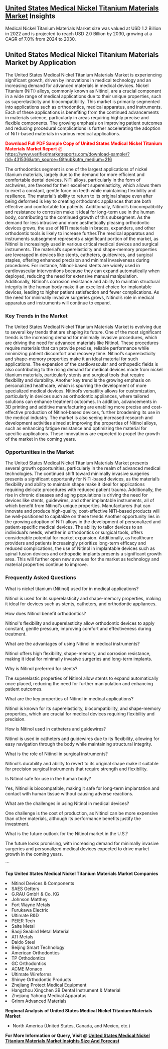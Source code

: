 <h2><a href="https://www.verifiedmarketreports.com/download-sample/?rid=431536&amp;utm_source=Github&amp;utm_medium=216" target="_blank">United States Medical Nickel Titanium Materials Market</a> Insights</h2><p>Medical Nickel Titanium Materials Market size was valued at USD 1.2 Billion in 2022 and is projected to reach USD 2.0 Billion by 2030, growing at a CAGR of 7.0% from 2024 to 2030.</p><p><h2>United States Medical Nickel Titanium Materials Market by Application</h2><p>The United States Medical Nickel Titanium Materials Market is experiencing significant growth, driven by innovations in medical technology and an increasing demand for advanced materials in medical devices. Nickel Titanium (NiTi) alloys, commonly known as Nitinol, are a crucial component in a wide range of medical applications due to their unique properties, such as superelasticity and biocompatibility. This market is primarily segmented into applications such as orthodontics, medical apparatus, and instruments. Each of these applications is benefiting from the continued advancements in materials science, particularly in areas requiring highly precise and flexible components. The growing emphasis on improving patient outcomes and reducing procedural complications is further accelerating the adoption of NiTi-based materials in various medical applications. <p><span class=""><span style="color: #ff0000;"><strong>Download Full PDF Sample Copy of United States Medical Nickel Titanium Materials Market Report</strong> @ </span><a href="https://www.verifiedmarketreports.com/download-sample/?rid=431536&amp;utm_source=Github&amp;utm_medium=216" target="_blank">https://www.verifiedmarketreports.com/download-sample/?rid=431536&amp;utm_source=Github&amp;utm_medium=216</a></span></p>The orthodontics segment is one of the largest applications of nickel titanium materials, largely due to the demand for more efficient and comfortable dental devices. NiTi alloys, particularly in the form of archwires, are favored for their excellent superelasticity, which allows them to exert a constant, gentle force on teeth while maintaining flexibility and resilience. The material’s ability to return to its original shape even after being deformed is key to creating orthodontic appliances that are both effective and comfortable for patients. Additionally, Nitinol’s biocompatibility and resistance to corrosion make it ideal for long-term use in the human body, contributing to the continued growth of this subsegment. As the demand for less intrusive and more aesthetically pleasing orthodontic devices grows, the use of NiTi materials in braces, expanders, and other orthodontic tools is likely to increase further.The medical apparatus and instruments subsegment represents a significant portion of the market, as Nitinol is increasingly used in various critical medical devices and surgical instruments. The material’s superelasticity and shape-memory properties are leveraged in devices like stents, catheters, guidewires, and surgical staples, offering enhanced precision and minimal invasiveness during procedures. For instance, Nitinol-based stents are widely used in cardiovascular interventions because they can expand automatically when deployed, reducing the need for extensive manual manipulation. Additionally, Nitinol's corrosion resistance and ability to maintain structural integrity in the human body make it an excellent choice for implantable devices, leading to higher patient satisfaction and fewer complications. As the need for minimally invasive surgeries grows, Nitinol’s role in medical apparatus and instruments will continue to expand.<h3>Key Trends in the Market</h3><p>The United States Medical Nickel Titanium Materials Market is evolving due to several key trends that are shaping its future. One of the most significant trends is the increasing demand for minimally invasive procedures, which are driving the need for advanced materials like Nitinol. These procedures require materials that can provide precise, reliable performance while minimizing patient discomfort and recovery time. Nitinol’s superelasticity and shape-memory properties make it an ideal material for such applications. The expansion of the cardiovascular and orthopedic fields is also contributing to the rising demand for medical devices made from nickel titanium materials, particularly stents and surgical tools that require flexibility and durability. Another key trend is the growing emphasis on personalized healthcare, which is spurring the development of more specialized medical devices. Nitinol’s versatility allows for customization, particularly in devices such as orthodontic appliances, where tailored solutions can enhance treatment outcomes. In addition, advancements in 3D printing and additive manufacturing are enabling more precise and cost-effective production of Nitinol-based devices, further broadening its use in the medical industry. The market is also seeing increased research and development activities aimed at improving the properties of Nitinol alloys, such as enhancing fatigue resistance and optimizing the material for specific applications. These innovations are expected to propel the growth of the market in the coming years.<h3>Opportunities in the Market</h3><p>The United States Medical Nickel Titanium Materials Market presents several growth opportunities, particularly in the realm of advanced medical technologies. The continued shift toward minimally invasive surgeries presents a significant opportunity for NiTi-based devices, as the material’s flexibility and ability to maintain shape make it ideal for applications requiring delicate procedures with reduced patient trauma. Additionally, the rise in chronic diseases and aging populations is driving the need for devices like stents, guidewires, and other implantable instruments, all of which benefit from Nitinol’s unique properties. Manufacturers that can innovate and produce high-quality, cost-effective NiTi-based products will be well-positioned to capitalize on these trends.Another opportunity lies in the growing adoption of NiTi alloys in the development of personalized and patient-specific medical devices. The ability to tailor devices to an individual’s needs, whether in orthodontics or surgical tools, offers considerable potential for market expansion. Additionally, as healthcare providers and patients increasingly prioritize long-term efficacy and reduced complications, the use of Nitinol in implantable devices such as spinal fusion devices and orthopedic implants presents a significant growth area. This will further open new avenues for the market as technology and material properties continue to improve.<h3>Frequently Asked Questions</h3><p>What is nickel titanium (Nitinol) used for in medical applications?</p><p>Nitinol is used for its superelasticity and shape-memory properties, making it ideal for devices such as stents, catheters, and orthodontic appliances.</p><p>How does Nitinol benefit orthodontics?</p><p>Nitinol's flexibility and superelasticity allow orthodontic devices to apply constant, gentle pressure, improving comfort and effectiveness during treatment.</p><p>What are the advantages of using Nitinol in medical instruments?</p><p>Nitinol offers high flexibility, shape-memory, and corrosion resistance, making it ideal for minimally invasive surgeries and long-term implants.</p><p>Why is Nitinol preferred for stents?</p><p>The superelastic properties of Nitinol allow stents to expand automatically once placed, reducing the need for further manipulation and enhancing patient outcomes.</p><p>What are the key properties of Nitinol in medical applications?</p><p>Nitinol is known for its superelasticity, biocompatibility, and shape-memory properties, which are crucial for medical devices requiring flexibility and precision.</p><p>How is Nitinol used in catheters and guidewires?</p><p>Nitinol is used in catheters and guidewires due to its flexibility, allowing for easy navigation through the body while maintaining structural integrity.</p><p>What is the role of Nitinol in surgical instruments?</p><p>Nitinol’s durability and ability to revert to its original shape make it suitable for precision surgical instruments that require strength and flexibility.</p><p>Is Nitinol safe for use in the human body?</p><p>Yes, Nitinol is biocompatible, making it safe for long-term implantation and contact with human tissue without causing adverse reactions.</p><p>What are the challenges in using Nitinol in medical devices?</p><p>One challenge is the cost of production, as Nitinol can be more expensive than other materials, although its performance benefits justify the investment.</p><p>What is the future outlook for the Nitinol market in the U.S.?</p><p>The future looks promising, with increasing demand for minimally invasive surgeries and personalized medical devices expected to drive market growth in the coming years.</p>```</p><p><strong>Top United States Medical Nickel Titanium Materials Market Companies</strong></p><div data-test-id=""><p><li>Nitinol Devices & Components</li><li> SAES Getters</li><li> G.RAU GmbH & Co. KG</li><li> Johnson Matthey</li><li> Fort Wayne Metals</li><li> Furukawa Electric</li><li> Ultimate R&D</li><li> PEIER Tech</li><li> Saite Metal</li><li> Baoji Seabird Metal Material</li><li> ATI Metals</li><li> Daido Steel</li><li> Beijing Smart Technology</li><li> American Orthodontics</li><li> TP Orthodontics</li><li> GC Orthodontics</li><li> ACME Monaco</li><li> Ultimate Wireforms</li><li> Shinye Orthodontic Products</li><li> Zhejiang Protect Medical Equipment</li><li> Hangzhou Xingchen 3B Dental Instrument & Material</li><li> Zhejiang Yahong Medical Apparatus</li><li> Grinm Advanced Materials</li></p><div><strong>Regional Analysis of&nbsp;United States Medical Nickel Titanium Materials Market</strong></div><ul><li dir="ltr"><p dir="ltr">North America&nbsp;(United States, Canada, and Mexico, etc.)</p></li></ul><p><strong>For More Information or Query, Visit @&nbsp;</strong><strong><a href="https://www.verifiedmarketreports.com/product/medical-nickel-titanium-materials-market/?utm_source=Github&amp;utm_medium=216" target="_blank">United States Medical Nickel Titanium Materials Market Insights Size And Forecast</a></strong></p></div>

